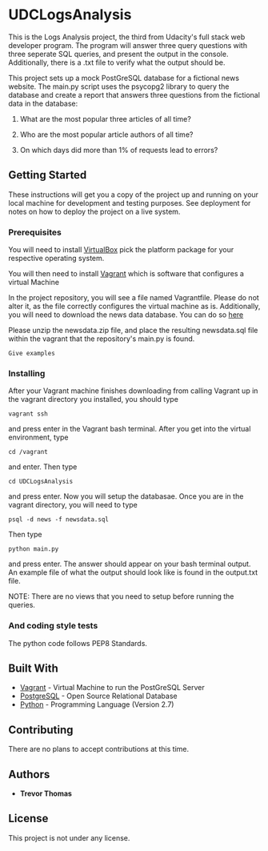 # UDCLogsAnalysis

This is the Logs Analysis project, the third from Udacity's full stack web developer program.
The program will answer three query questions with three seperate SQL queries, and present the output
in the console.  Additionally, there is a .txt file to verify what the output should be.

This project sets up a mock PostGreSQL database for a fictional news website.  The main.py script uses the psycopg2 library to query the database and create a report that answers three questions from the fictional data in the database:

1) What are the most popular three articles of all time?

2) Who are the most popular article authors of all time?

3) On which days did more than 1% of requests lead to errors?

## Getting Started

These instructions will get you a copy of the project up and running on your local machine for development and testing purposes. See deployment for notes on how to deploy the project on a live system.

### Prerequisites

You will need to install [VirtualBox](https://www.virtualbox.org/wiki/Downloads)
pick the platform package for your respective operating system.

You will then need to install [Vagrant](https://www.vagrantup.com/downloads.html)
which is software that configures a virtual Machine

In the project repository, you will see a file named Vagrantfile.  Please do not alter it, as the file correctly configures the virtual machine as is.
Additionally, you will need to download the news data database.  You can do so  [here](https://d17h27t6h515a5.cloudfront.net/topher/2016/August/57b5f748_newsdata/newsdata.zip)

Please unzip the newsdata.zip file, and place the resulting newsdata.sql file within the vagrant that the repository's main.py is found.


```
Give examples
```

### Installing

After your Vagrant machine finishes downloading from calling Vagrant up in the vagrant directory you installed,
you should type
```
vagrant ssh
```
and press enter in the Vagrant bash terminal.  After you get into the virtual environment, type
  ```
  cd /vagrant
  ```
and enter.  Then type
```
cd UDCLogsAnalysis
```
and press enter.  Now you will setup the databasae.  Once you are in the vagrant directory, you will need to type
```
psql -d news -f newsdata.sql
```
Then type
```
python main.py
```
and press enter.  The answer should appear on your bash terminal output.  An example file of what the output should
look like is found in the output.txt file.

NOTE: There are no views that you need to setup before running the queries.



### And coding style tests

The python code follows PEP8 Standards.



## Built With

* [Vagrant](https://www.vagrantup.com/) - Virtual Machine to run the PostGreSQL Server
* [PostgreSQL](https://www.postgresql.org/) - Open Source Relational Database
* [Python](https://www.python.org/) - Programming Language (Version 2.7)

## Contributing

There are no plans to accept contributions at this time.

## Authors

* **Trevor Thomas**


## License

This project is not under any license.
